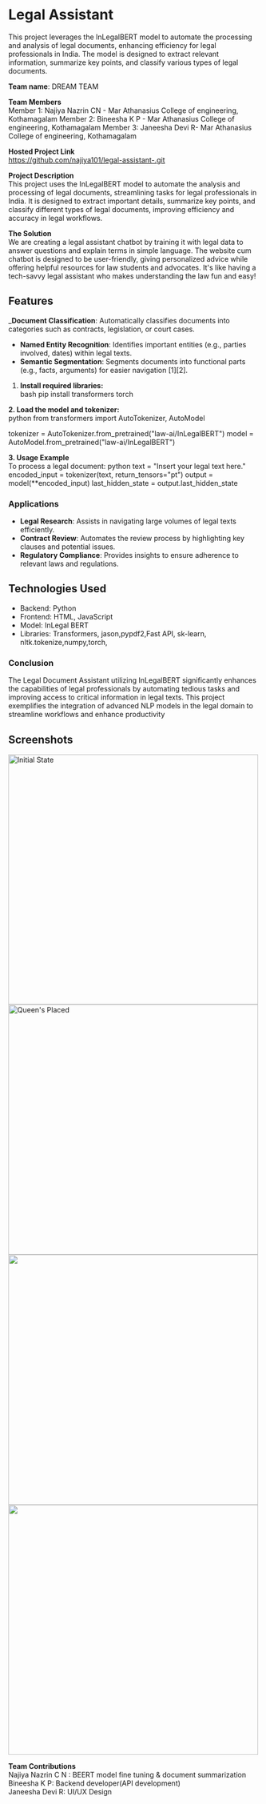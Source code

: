 # Legal Assistant

This project leverages the InLegalBERT model to automate the processing and analysis of legal documents, enhancing efficiency for legal professionals in India. The model is designed to extract relevant information, summarize key points, and classify various types of legal documents.

**Team name**: DREAM TEAM<br>

**Team Members**<br>
Member 1: Najiya Nazrin CN - Mar Athanasius College of engineering, Kothamagalam
Member 2: Bineesha K P -  Mar Athanasius College of engineering, Kothamagalam
Member 3: Janeesha Devi R- Mar Athanasius College of engineering, Kothamagalam

**Hosted Project Link**<br>
https://github.com/najiya101/legal-assistant-.git

**Project Description**<br>
This project uses the InLegalBERT model to automate the analysis and processing of legal documents, streamlining tasks for legal professionals in India. It is designed to extract important details, summarize key points, and classify different types of legal documents, improving efficiency and accuracy in legal workflows.

**The Solution**<br>
We are  creating a legal assistant chatbot by training it with legal data to answer questions and explain terms in simple language. The website cum chatbot is designed to be user-friendly, giving personalized advice while offering helpful resources for law students and advocates. It's like having a tech-savvy legal assistant who makes understanding the law fun and easy!

## Features<br>
_**Document Classification**: Automatically classifies documents into categories such as contracts, legislation, or court cases.
- **Named Entity Recognition**: Identifies important entities (e.g., parties involved, dates) within legal texts.
- **Semantic Segmentation**: Segments documents into functional parts (e.g., facts, arguments) for easier navigation [1][2].

1.  **Install required libraries:**<br>
      bash
   pip install transformers torch
   
**2. Load the model and tokenizer:**<br>
   python
   from transformers import AutoTokenizer, AutoModel

   tokenizer = AutoTokenizer.from_pretrained("law-ai/InLegalBERT")
   model = AutoModel.from_pretrained("law-ai/InLegalBERT")
   
**3. Usage Example**<br>
To process a legal document:
python
text = "Insert your legal text here."
encoded_input = tokenizer(text, return_tensors="pt")
output = model(**encoded_input)
last_hidden_state = output.last_hidden_state


 ### Applications<br>
- **Legal Research**: Assists in navigating large volumes of legal texts efficiently.
- **Contract Review**: Automates the review process by highlighting key clauses and potential issues.
- **Regulatory Compliance**: Provides insights to ensure adherence to relevant laws and regulations.

## Technologies Used<br>
- Backend: Python
- Frontend: HTML, JavaScript
- Model: InLegal BERT
- Libraries: Transformers, jason,pypdf2,Fast API, sk-learn, nltk.tokenize,numpy,torch,

  
### Conclusion<br>
The Legal Document Assistant utilizing InLegalBERT significantly enhances the capabilities of legal professionals by automating tedious tasks and improving access to critical information in legal texts. This project exemplifies the integration of advanced NLP models in the legal domain to streamline workflows and enhance productivity

## Screenshots


<div>

  <img src="https://github.com/user-attachments/assets/f8c94d43-90c9-4448-979c-82dee2d34533" alt="Initial State" height="500"/>  
  <img src="https://github.com/user-attachments/assets/ee083a7f-8557-492b-bc29-d0f68365ac79" alt="Queen's Placed" height="500"/>
  <img src="https://github.com/user-attachments/assets/587d368e-a5a7-495a-b8f9-6e0bc8682fc2" height="500"/>


  <img src="https://github.com/user-attachments/assets/aa78c8b2-71ae-4873-95dd-5b8c516197f6" height="500"/>

</div>

**Team Contributions**<br>
Najiya Nazrin C N : BEERT model fine tuning & document summarization <br>
Bineesha K P: Backend developer(API development)<br>
Janeesha Devi R: UI/UX Design <br>
